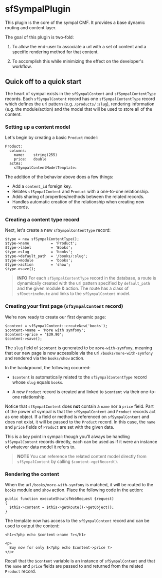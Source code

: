 sfSympalPlugin
==============

This plugin is the core of the sympal CMF. It provides a base dynamic
routing and content layer.

The goal of this plugin is two-fold:

 1. To allow the end-user to associate a url with a set of content and
    a specific rendering method for that content.

 1. To accomplish this while minimizing the effect on the developer's workflow.

Quick off to a quick start
--------------------------

The heart of sympal exists in the `sfSympalContent` and `sfSympalContentType`
records. Each `sfSympalContent` record has one `sfSympalContentType` record
which defines the url pattern (e.g. `/products/:slug`), rendering information
(e.g. the module/action) and the model that will be used to store all of
the content.

### Setting up a content model

Let's begin by creating a basic `Product` model:

    Product:
      columns:
        name:    string(255)
        price:   double
      actAs:
        sfSympalContentModelTemplate:

The addition of the behavior above does a few things:

 * Add a `content_id` foreign key.
 * Relates `sfSympalContent` and `Product` with a one-to-one relationship.
 * Adds sharing of properties/methods between the related records.
 * Handles automatic creation of the relationship when creating new records.

### Creating a content type record

Next, let's create a new `sfSympalContentType` record:

    $type = new sfSympalContentType();
    $type->name          = 'Product';
    $type->label         = 'Books';
    $type->slug          = 'books';
    $type->default_path  = '/books/:slug';
    $type->module        = 'books';
    $type->action        = 'show';
    $type->save();

>**INFO**
>For each `sfSympalContentType` record in the database, a route is dynamically
>created with the url pattern specified by `default_path` and the given
>module & action. The route has a class of `sfDoctrineRoute` and links to
>the `sfSympalContent` model.

### Creating your first page (`sfSympalContent` record)

We're now ready to create our first dynamic page:

    $content = sfSympalContent::createNew('books');
    $content->name = 'More with symfony';
    $content->price = '$39.90';
    $content->save();

The `slug` field of `$content` is generated to be `more-with-symfony`,
meaning that our new page is now accessible via the url
`/books/more-with-symfony` and rendered via the `books/show` action.

In the background, the following occurred:

 * `$content` is automatically related to the `sfSympalContentType` record
   whose `slug` equals `books`.

 * A new `Product` record is created and linked to `$content` via their
   one-to-one relationship.

Notice that `sfSympalContent` does __not__ contain a `name` nor a `price`
field. Part of the power of sympal is that the `sfSympalContent` and
`Product` records act as one object. If a field or method is referenced
on `sfSympalContent` and does not exist, it will be passed to the
`Product` record. In this case, the `name` and `price` fields of `Product`
are set with the given data.

This is a key point in sympal: though you'll always be handling `sfSympalContent`
records directly, each can be used as if it were an instance of whatever
data model it refers to.

>**NOTE**
>You can reference the related content model directly from `sfSympalContent`
>by calling `$content->getRecord()`.

### Rendering the content

When the url `/books/more-with-symfony` is matched, it will be routed to
the `books` module and `show` action. Place the following code in the action:

    public function executeShow(sfWebRequest $request)
    {
      $this->content = $this->getRoute()->getObject();
    }

The template now has access to the `sfSympalContent` record and can be
used to output the content:

    <h1><?php echo $content->name ?></h1>

    <p>
      Buy now for only $<?php echo $content->price ?>
    </p>

Recall that the `$content` variable is an instance of `sfSympalContent`
and that the `name` and `price` fields are passed to and returned from
the related `Product` record.